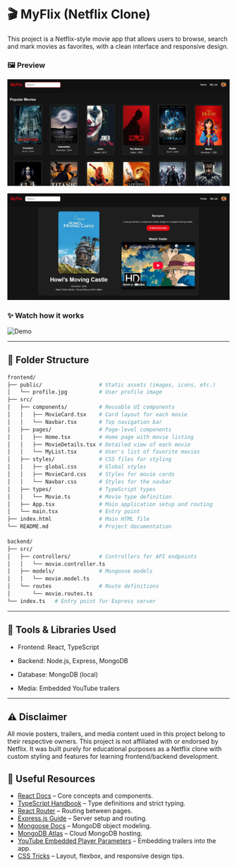 # 🎬 MyFlix (Netflix Clone)

This project is a Netflix-style movie app that allows users to browse, search and mark movies as favorites, with a clean interface and responsive design.

### 🖼️ Preview

![demo1](./assets/demo1.JPG)

![demo2](./assets/demo2.JPG)

### ✨ Watch how it works

![Demo](./assets/demo.gif)

---

## 📁 Folder Structure
```bash
frontend/
├── public/                  # Static assets (images, icons, etc.)
│   └── profile.jpg          # User profile image
├── src/
│   ├── components/          # Reusable UI components
│   │   ├── MovieCard.tsx    # Card layout for each movie
│   │   └── Navbar.tsx       # Top navigation bar
│   ├── pages/               # Page-level components
│   │   ├── Home.tsx         # Home page with movie listing
│   │   ├── MovieDetails.tsx # Detailed view of each movie
│   │   └── MyList.tsx       # User's list of favorite movies
│   ├── styles/              # CSS files for styling
│   │   ├── global.css       # Global styles
│   │   ├── MovieCard.css    # Styles for movie cards
│   │   └── Navbar.css       # Styles for the navbar
│   ├── types/               # TypeScript types
│   │   └── Movie.ts         # Movie type definition
│   ├── App.tsx              # Main application setup and routing
│   └── main.tsx             # Entry point
├── index.html               # Main HTML file
└── README.md                # Project documentation

backend/
├── src/
│   ├── controllers/         # Controllers for API endpoints
│   │   └── movie.controller.ts
│   ├── models/              # Mongoose models
│   │   └── movie.model.ts
│   └── routes               # Route definitions
│       └── movie.routes.ts
└── index.ts   # Entry point for Express server
```
---
## 🔧 Tools & Libraries Used

- Frontend: React, TypeScript

- Backend: Node.js, Express, MongoDB

- Database: MongoDB (local)

- Media: Embedded YouTube trailers
---
## ⚠️ Disclaimer

All movie posters, trailers, and media content used in this project belong to their respective owners.
This project is not affiliated with or endorsed by Netflix.
It was built purely for educational purposes as a Netflix clone with custom styling and features for learning frontend/backend development.

## 🔗 Useful Resources

- [React Docs](https://reactjs.org/docs/getting-started.html) – Core concepts and components.
- [TypeScript Handbook](https://www.typescriptlang.org/docs/) – Type definitions and strict typing.
- [React Router](https://reactrouter.com/en/main) – Routing between pages.
- [Express.js Guide](https://expressjs.com/en/starter/installing.html) – Server setup and routing.
- [Mongoose Docs](https://mongoosejs.com/docs/guide.html) – MongoDB object modeling.
- [MongoDB Atlas](https://www.mongodb.com/atlas/database) – Cloud MongoDB hosting.
- [YouTube Embedded Player Parameters](https://developers.google.com/youtube/player_parameters) – Embedding trailers into the app.
- [CSS Tricks](https://css-tricks.com/) – Layout, flexbox, and responsive design tips.
